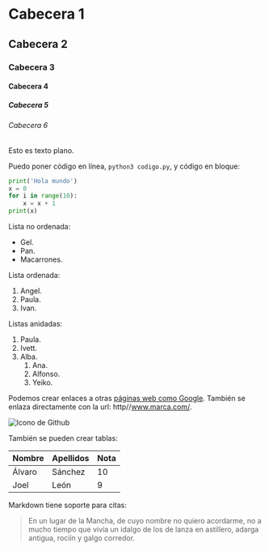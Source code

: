# Cabecera 1

## Cabecera 2

### Cabecera 3

#### Cabecera 4

##### Cabecera 5

###### Cabecera 6

Esto es texto plano.

Puedo poner código en línea, `python3 codigo.py`, y código en bloque:

```python
print('Hola mundo')
x = 0
for i in range(10):
    x = x + 1
print(x)
```

Lista no ordenada:

* Gel.
* Pan.
* Macarrones.

Lista ordenada:

1. Angel.
2. Paula.
3. Ivan.

Listas anidadas:

1. Paula.
2. Ivett.
3. Alba.
    1. Ana.
    2. Alfonso.
    3. Yeiko.
    
Podemos crear enlaces a otras [páginas web como Google](http://google.com). También se enlaza directamente con la url: http//www.marca.com/.

![Icono de Github](https://github.com/apple-touch-icon.png 'Imagen de Github')

También se pueden crear tablas:

| Nombre | Apellidos | Nota |
|--------|-----------|------|
| Álvaro | Sánchez   |  10  |
| Joel   | León      |  9   |

Markdown tiene soporte para citas:

> En un lugar de la Mancha, de cuyo nombre no quiero acordarme, no a mucho tiempo que vivía un idalgo de los de lanza en astillero, adarga antigua, rociín y galgo corredor. 
